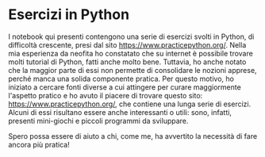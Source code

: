 # Esercizi in Python
I notebook qui presenti contengono una serie di esercizi svolti in Python, di difficoltà crescente, presi dal sito https://www.practicepython.org/.
Nella mia esperienza da neofita ho constatato che su internet è possibile trovare molti tutorial di Python, fatti anche molto bene. Tuttavia, ho anche notato che la maggior parte di essi non permette di consolidare le nozioni apprese, perché manca una solida componente pratica. 
Per questo motivo, ho iniziato a cercare fonti diverse a cui attingere per curare maggiormente l'aspetto pratico e ho avuto il piacere di trovare questo sito: https://www.practicepython.org/, che contiene una lunga serie di esercizi. Alcuni di essi risultano essere anche interessanti o utili: sono, infatti, presenti mini-giochi e piccoli programmi da sviluppare.

Spero possa essere di aiuto a chi, come me, ha avvertito la necessità di fare ancora più pratica!

